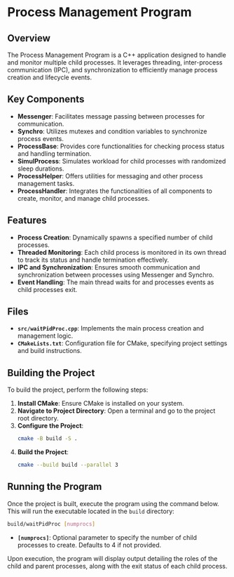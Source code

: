 # Process Management Program

## Overview

The Process Management Program is a C++ application designed to handle and monitor multiple child processes. It leverages threading, inter-process communication (IPC), and synchronization to efficiently manage process creation and lifecycle events.

## Key Components

- **Messenger**: Facilitates message passing between processes for communication.
- **Synchro**: Utilizes mutexes and condition variables to synchronize process events.
- **ProcessBase**: Provides core functionalities for checking process status and handling termination.
- **SimulProcess**: Simulates workload for child processes with randomized sleep durations.
- **ProcessHelper**: Offers utilities for messaging and other process management tasks.
- **ProcessHandler**: Integrates the functionalities of all components to create, monitor, and manage child processes.

## Features

- **Process Creation**: Dynamically spawns a specified number of child processes.
- **Threaded Monitoring**: Each child process is monitored in its own thread to track its status and handle termination effectively.
- **IPC and Synchronization**: Ensures smooth communication and synchronization between processes using Messenger and Synchro.
- **Event Handling**: The main thread waits for and processes events as child processes exit.

## Files

- **`src/waitPidProc.cpp`**: Implements the main process creation and management logic.
- **`CMakeLists.txt`**: Configuration file for CMake, specifying project settings and build instructions.

## Building the Project

To build the project, perform the following steps:

1. **Install CMake**: Ensure CMake is installed on your system.
2. **Navigate to Project Directory**: Open a terminal and go to the project root directory.
3. **Configure the Project**:
   ```bash
   cmake -B build -S .
   ```
4. **Build the Project**:
   ```bash
   cmake --build build --parallel 3
   ```

## Running the Program

Once the project is built, execute the program using the command below. This will run the executable located in the `build` directory:

```bash
build/waitPidProc [numprocs]
```

- **`[numprocs]`**: Optional parameter to specify the number of child processes to create. Defaults to 4 if not provided.

Upon execution, the program will display output detailing the roles of the child and parent processes, along with the exit status of each child process.